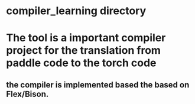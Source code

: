 # compiler_learning directory
# The tool is a important compiler project for the translation from paddle code to the torch code 

## the compiler is implemented based the based on Flex/Bison.